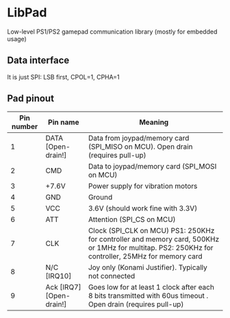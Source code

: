 # LibPad
Low-level PS1/PS2 gamepad communication library (mostly for embedded usage)

## Data interface
It is just SPI: LSB first, CPOL=1, CPHA=1

## Pad pinout

| Pin number    | Pin name           | Meaning                                        |
| ------------- | ------------------ |------------------------------------------------|
| 1             | DATA [Open-drain!] | Data from joypad/memory card (SPI_MISO on MCU). Open drain (requires pull-up) |
| 2             | CMD                | Data to joypad/memory card (SPI_MOSI on MCU)   |
| 3             | +7.6V              | Power supply for vibration motors              |
| 4             | GND                | Ground                                         |
| 5             | VCC                | 3.6V (should work fine with 3.3V)              |
| 6             | ATT                | Attention (SPI_CS on MCU)                      |
| 7             | CLK                | Clock (SPI_CLK on MCU) PS1: 250KHz for controller and memory card, 500KHz or 1MHz for multitap. PS2: 250KHz for controller, 25MHz for memory card |
| 8             | N/C [IRQ10]        | Joy only (Konami Justifier). Typically not connected              |
| 9             | Ack [IRQ7] [Open-drain!]| Goes low for at least 1 clock after each 8 bits transmitted with 60us timeout . Open drain (requires pull-up)|
